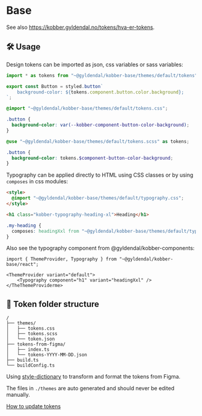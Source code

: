 # Base

See also https://kobber.gyldendal.no/tokens/hva-er-tokens.

## 🛠️ Usage

Design tokens can be imported as json, css variables or sass variables:

```JavaScript
import * as tokens from "~@gyldendal/kobber-base/themes/default/tokens";

export const Button = styled.button`
    background-color: ${tokens.component.button.color.background};
`;
```

```css
@import "~@gyldendal/kobber-base/themes/default/tokens.css";

.button {
  background-color: var(--kobber-component-button-color-background);
}
```

```scss
@use "~@gyldendal/kobber-base/themes/default/tokens.scss" as tokens;

.button {
  background-color: tokens.$component-button-color-background;
}
```

Typography can be applied directly to HTML using CSS classes or by using `composes` in css modules:

```html
<style>
  @import "~@gyldendal/kobber-base/themes/default/typography.css";
</style>

<h1 class="kobber-typography-heading-xl">Heading</h1>
```

```css
.my-heading {
  composes: headingXxl from "~@gyldendal/kobber-base/themes/default/typography.module.css";
}
```

Also see the typography component from @gyldendal/kobber-components:

```tsx
import { ThemeProvider, Typography } from "~@gyldendal/kobber-base/react";

<ThemeProvider variant="default">
    <Typography component="h1" variant="headingXxl" />
</TheThemeProviderme>
```

## 🧱 Token folder structure

```
/
├── themes/
│   ├── tokens.css
│   ├── tokens.scss
│   └── token.json
├── tokens-from-figma/
│   ├── index.ts
│   └── tokens-YYYY-MM-DD.json
├── build.ts
└── buildConfig.ts
```

Using [style-dictionary](https://github.com/amzn/style-dictionary) to transform and format the tokens from Figma.

The files in `./themes` are auto generated and should never be edited manually.

[How to update tokens](./tokens-from-figma/README.md)
